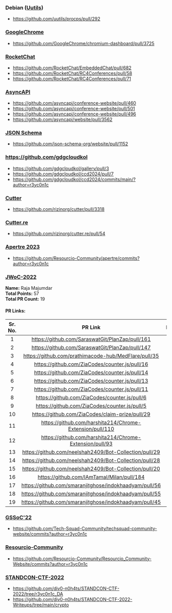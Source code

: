 ### Debian ([Uutils](https://github.com/uutils))
- https://github.com/uutils/procps/pull/292

### [GoogleChrome](https://github.com/GoogleChrome)
- https://github.com/GoogleChrome/chromium-dashboard/pull/3725

### [RocketChat](https://github.com/RocketChat)
- https://github.com/RocketChat/EmbeddedChat/pull/682
- https://github.com/RocketChat/RC4Conferences/pull/58
- https://github.com/RocketChat/RC4Conferences/pull/71

### [AsyncAPI](https://github.com/asyncapi/)
- https://github.com/asyncapi/conference-website/pull/460
- https://github.com/asyncapi/conference-website/pull/501
- https://github.com/asyncapi/conference-website/pull/496
- https://github.com/asyncapi/website/pull/3562

### [JSON Schema](https://github.com/json-schema-org)
- https://github.com/json-schema-org/website/pull/1152

### https://github.com/gdgcloudkol
- https://github.com/gdgcloudkol/gallery/pull/3
- https://github.com/gdgcloudkol/ccd2024/pull/7
- https://github.com/gdgcloudkol/ccd2024/commits/main/?author=r3yc0n1c

### [Cutter](https://github.com/rizinorg/cutter)
- https://github.com/rizinorg/cutter/pull/3318

### [Cutter.re](https://github.com/rizinorg/cutter.re)
- https://github.com/rizinorg/cutter.re/pull/54

### [Apertre 2023](https://os.apertre.tech/)
- https://github.com/Resourcio-Community/apertre/commits?author=r3yc0n1c

### [JWoC-2022](https://jwoc.tech/)

**Name:**           Raja Majumdar <br>
**Total Points:**   57 <br>
**Total PR Count:** 19 <br>

#### PR Links:

|Sr. No. | PR Link | Difficulty | Phase |
| :----: | :---:   |    :----:  | :---: |
| 1 | https://github.com/SaraswatGit/PlanZap/pull/161 | Medium | 2 |
| 2 | https://github.com/SaraswatGit/PlanZap/pull/147 | Medium | 2 |
| 3 | https://github.com/prathimacode-hub/MedFlare/pull/35 | Medium | 2 |
| 4 | https://github.com/ZiaCodes/counter.js/pull/16 | Medium | 1 |
| 5 | https://github.com/ZiaCodes/counter.js/pull/14 | Medium | 1 |
| 6 | https://github.com/ZiaCodes/counter.js/pull/13 | Medium | 1 |
| 7 | https://github.com/ZiaCodes/counter.js/pull/11 | Easy | 1 |
| 8 | https://github.com/ZiaCodes/counter.js/pull/6 | Medium | 1 |
| 9 | https://github.com/ZiaCodes/counter.js/pull/5 | Easy | 1 | 
| 10 | https://github.com/ZiaCodes/claim-prize/pull/29 | Medium | 1 | 
| 11 | https://github.com/harshita214/Chrome-Extension/pull/110 | Easy | 1 | 
| 12 | https://github.com/harshita214/Chrome-Extension/pull/93 | Medium | 1 | 
| 13 | https://github.com/neelshah2409/Bot-Collection/pull/29 | Medium | 1 | 
| 14 | https://github.com/neelshah2409/Bot-Collection/pull/28 | Easy | 1 | 
| 15 | https://github.com/neelshah2409/Bot-Collection/pull/20 | Easy | 1 | 
| 16 | https://github.com/IAmTamal/Milan/pull/184 | Hard | 2 | 
| 17 | https://github.com/smaranjitghose/indokhaadyam/pull/56 | Hard | 1 | 
| 18 | https://github.com/smaranjitghose/indokhaadyam/pull/55 | Easy | 1 | 
| 19 | https://github.com/smaranjitghose/indokhaadyam/pull/45 | Hard | 1

### [GSSoC'22](https://gssoc.girlscript.tech/)
- https://github.com/Tech-Squad-Community/techsquad-community-website/commits?author=r3yc0n1c

### [Resourcio-Community](https://github.com/orgs/Resourcio-Community/repositories)
- https://github.com/Resourcio-Community/Resourcio_Community-Website/commits?author=r3yc0n1c

### [STANDCON-CTF-2022](https://github.com/div0-n0h4ts/STANDCON-CTF-2022/tree/r3yc0n1c_DA)
- https://github.com/div0-n0h4ts/STANDCON-CTF-2022/tree/r3yc0n1c_DA
- https://github.com/div0-n0h4ts/STANDCON-CTF-2022-Writeups/tree/main/crypto
